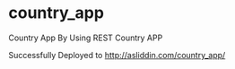 # country_app
Country App By Using REST Country APP

Successfully Deployed to http://asliddin.com/country_app/
